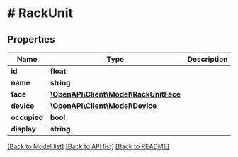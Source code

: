 # # RackUnit

## Properties

Name | Type | Description | Notes
------------ | ------------- | ------------- | -------------
**id** | **float** |  | [readonly]
**name** | **string** |  | [readonly]
**face** | [**\OpenAPI\Client\Model\RackUnitFace**](RackUnitFace.md) |  |
**device** | [**\OpenAPI\Client\Model\Device**](Device.md) |  | [readonly]
**occupied** | **bool** |  | [readonly]
**display** | **string** |  | [readonly]

[[Back to Model list]](../../README.md#models) [[Back to API list]](../../README.md#endpoints) [[Back to README]](../../README.md)
